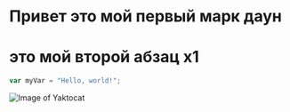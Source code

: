 # Привет это мой первый марк даун

# это мой второй абзац х1
``` javascript
var myVar = "Hello, world!";
```

![Image of Yaktocat](https://octodex.github.com/images/yaktocat.png)
